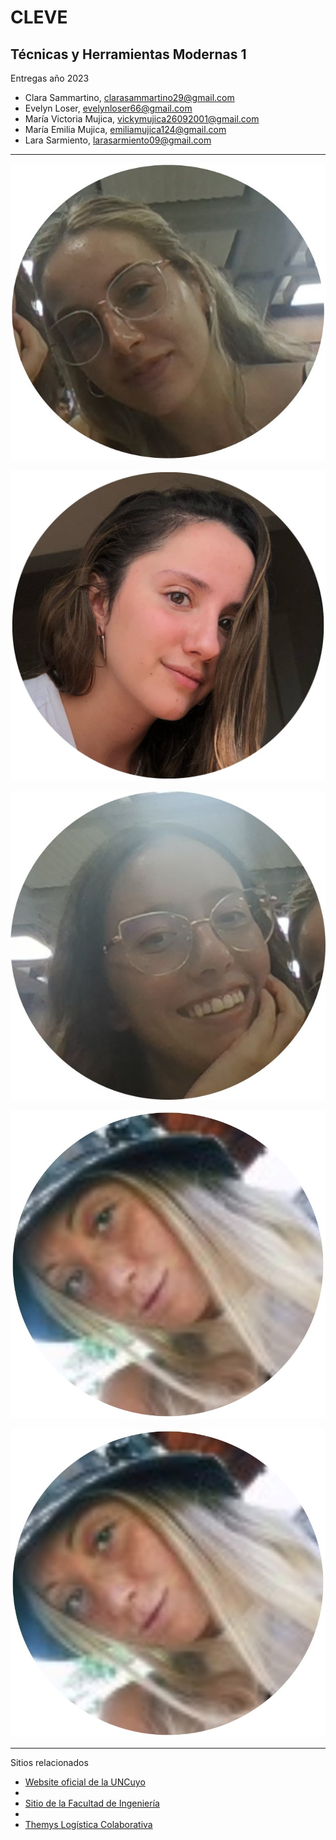 # CLEVE
## Técnicas y Herramientas Modernas 1
Entregas año 2023
* Clara Sammartino, <clarasammartino29@gmail.com>
* Evelyn Loser, <evelynloser66@gmail.com>
* María Victoria Mujica, <vickymujica26092001@gmail.com>
* María Emilia Mujica, <emiliamujica124@gmail.com>
* Lara Sarmiento, <larasarmiento09@gmail.com>

<hr>

![cambiar foto](D9C468A5-1870-4046-A304-C957341ED4E0.jpg)

![cambiar foto](07C922A3-8A40-4129-93EF-C82FF025028E.jpg)

![cambiar foto](CA9838FE-13B2-478F-A16B-7102D010373E.jpg)

![cambiar foto](09251D00-22D7-4E9D-A563-CCE179D86989.jpg)

![cambiar foto](09251D00-22D7-4E9D-A563-CCE179D86989.jpg)

<hr>
Sitios relacionados

* [Website oficial de la UNCuyo](http://www.uncu.edu.ar)
* 
* [Sitio de la Facultad de Ingeniería](http://fing.uncu.edu.ar)
* 
* [Themys Logística Colaborativa](http://themys.sid.uncu.edu.ar)
